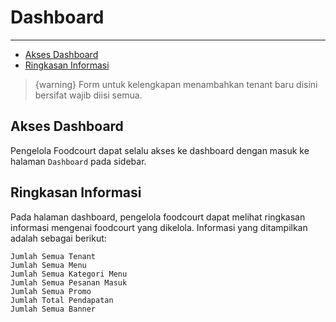 # Dashboard

---

- [Akses Dashboard](#section-8)
- [Ringkasan Informasi](#section-9)


>{warning} Form untuk kelengkapan menambahkan tenant baru disini bersifat wajib diisi semua.

<a name="section-8"></a>
## Akses Dashboard
Pengelola Foodcourt dapat selalu akses ke dashboard dengan masuk ke halaman `Dashboard` pada sidebar.

<a name="section-9"></a>
## Ringkasan Informasi
Pada halaman dashboard, pengelola foodcourt dapat melihat ringkasan informasi mengenai foodcourt yang dikelola. Informasi yang ditampilkan adalah sebagai berikut:

`Jumlah Semua Tenant` <br>
`Jumlah Semua Menu` <br>
`Jumlah Semua Kategori Menu` <br>
`Jumlah Semua Pesanan Masuk` <br>
`Jumlah Semua Promo` <br>
`Jumlah Total Pendapatan` <br>
`Jumlah Semua Banner`